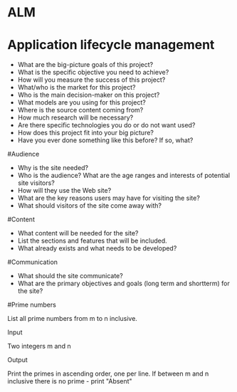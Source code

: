 # ALM
# Application lifecycle management

- What are the big-picture goals of this project?
- What is the specific objective you need to achieve?
- How will you measure the success of this project?
- What/who is the market for this project?
- Who is the main decision-maker on this project?
- What models are you using for this project?
- Where is the source content coming from?
- How much research will be necessary?
- Are there specific technologies you do or do not want used?
- How does this project fit into your big picture?
- Have you ever done something like this before? If so, what?

#Audience

- Why is the site needed?
- Who is the audience? What are the age ranges and interests of potential site visitors?
- How will they use the Web site?
- What are the key reasons users may have for visiting the site?
- What should visitors of the site come away with?

#Content

- What content will be needed for the site?
- List the sections and features that will be included.
- What already exists and what needs to be developed?

#Communication

- What should the site communicate?
- What are the primary objectives and goals (long term and shortterm) for the site?


#Prime numbers

List all prime numbers from m to n inclusive.

Input

Two integers m and n

Output

Print the primes in ascending order, one per line. If between m and n inclusive there is no prime - print "Absent"
